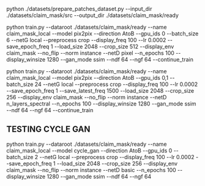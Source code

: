 python ./datasets/prepare_patches_dataset.py  --input_dir ./datasets/claim_mask/src --output_dir ./datasets/claim_mask/ready


python train.py --dataroot ./datasets/claim_mask/ready --name claim_mask_local --model pix2pix --direction AtoB --gpu_ids 0 --batch_size 6 --netG local  --preprocess crop --display_freq 100 --lr 0.0002 --save_epoch_freq 1  --load_size 2048 --crop_size 512 --display_env claim_mask --no_flip --norm instance --netD pixel --n_epochs 100 --display_winsize 1280 --gan_mode ssim  --ndf 64 --ngf 64 --continue_train

python train.py --dataroot ./datasets/claim_mask/ready --name claim_mask_local --model pix2pix --direction AtoB --gpu_ids 0,1 --batch_size 24 --netG local  --preprocess crop --display_freq 100 --lr 0.0002 --save_epoch_freq 1 --save_latest_freq 1500 --load_size 2048 --crop_size 256  --display_env claim_mask --no_flip --norm instance --netD n_layers_spectral --n_epochs 100 --display_winsize 1280  --gan_mode ssim  --ndf 64 --ngf 64 --continue_train


TESTING CYCLE GAN 
----------------------

python train.py --dataroot ./datasets/claim_mask/ready --name claim_mask_local --model cycle_gan --direction AtoB --gpu_ids 0 --batch_size 2 --netG local  --preprocess crop --display_freq 100 --lr 0.0002 --save_epoch_freq 1  --load_size 2048 --crop_size 256 --display_env claim_mask --no_flip --norm instance --netD basic --n_epochs 100 --display_winsize 1280 --gan_mode ssim  --ndf 64 --ngf 64 
